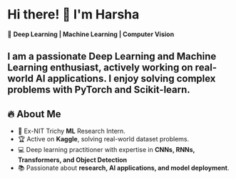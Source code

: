# Hi there! 👋 I'm Harsha 

🚀 **Deep Learning | Machine Learning | Computer Vision**  

I am a passionate Deep Learning and Machine Learning enthusiast, actively working on real-world AI applications. I enjoy solving complex problems with PyTorch and Scikit-learn. 
---
## 🔥 About Me  
- 🎯 Ex-NIT Trichy **ML** Research Intern.  
- 🏆 Active on **Kaggle**, solving real-world dataset problems.  
- 💻 Deep learning practitioner with expertise in **CNNs, RNNs, Transformers, and Object Detection**  
- 📚 Passionate about **research, AI applications, and model deployment**.  
